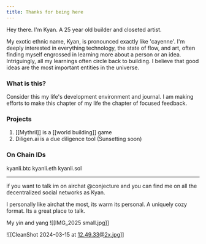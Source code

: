 ```yaml
---
title: Thanks for being here
---
```

Hey there. I'm Kyan. A 25 year old builder and closeted artist. 

My exotic ethnic name, Kyan, is pronounced exactly like 'cayenne'. I'm deeply interested in everything technology, the state of flow, and art, often finding myself engrossed in learning more about a person or an idea. Intriguingly, all my learnings often circle back to building. I believe that good ideas are the most important entities in the universe. 
### What is this?
Consider this my life's development environment and journal. I am making efforts to make this chapter of my life the chapter of focused feedback. 

### Projects 
 1. [[Mythril]] is a [[world building]] game
 2. Diligen.ai is a due diligence tool (Sunsetting soon)


### On Chain IDs
kyanli.btc kyanli.eth kyanli.sol 

---

if you want to talk im on airchat @conjecture and you can find me on all the decentralized social networks as Kyan. 

I personally like airchat the most, its warm its personal. A uniquely cozy format. Its a great place to talk. 

My yin and yang
![[IMG_2025 small.jpg]]

![[CleanShot 2024-03-15 at 12.49.33@2x.jpg]]
